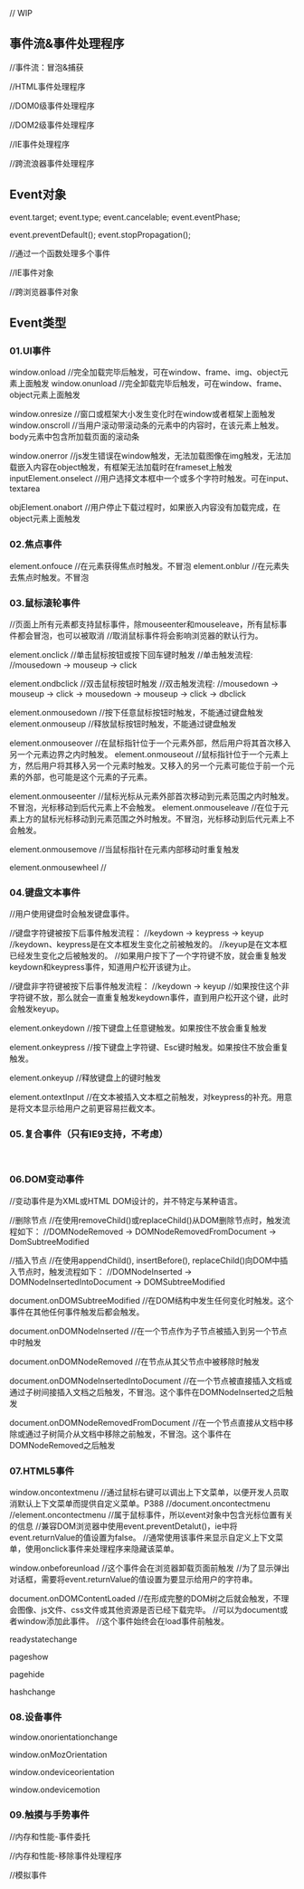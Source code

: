// WIP


## 事件流&事件处理程序

//事件流：冒泡&捕获

//HTML事件处理程序

//DOM0级事件处理程序

//DOM2级事件处理程序

//IE事件处理程序

//跨流浪器事件处理程序



## Event对象

event.target;
event.type;
event.cancelable;
event.eventPhase;

event.preventDefault();
event.stopPropagation();

//通过一个函数处理多个事件

//IE事件对象

//跨浏览器事件对象



## Event类型

### 01.UI事件

window.onload //完全加载完毕后触发，可在window、frame、img、object元素上面触发
window.onunload //完全卸载完毕后触发，可在window、frame、object元素上面触发

window.onresize //窗口或框架大小发生变化时在window或者框架上面触发
window.onscroll //当用户滚动带滚动条的元素中的内容时，在该元素上触发。body元素中包含所加载页面的滚动条

window.onerror //js发生错误在window触发，无法加载图像在img触发，无法加载嵌入内容在object触发，有框架无法加载时在frameset上触发
inputElement.onselect //用户选择文本框中一个或多个字符时触发。可在input、textarea 

objElement.onabort //用户停止下载过程时，如果嵌入内容没有加载完成，在object元素上面触发



### 02.焦点事件

element.onfouce //在元素获得焦点时触发。不冒泡
element.onblur //在元素失去焦点时触发。不冒泡



### 03.鼠标滚轮事件

//页面上所有元素都支持鼠标事件，除mouseenter和mouseleave，所有鼠标事件都会冒泡，也可以被取消
//取消鼠标事件将会影响浏览器的默认行为。


element.onclick //单击鼠标按钮或按下回车键时触发
	//单击触发流程:
	//mousedown -> mouseup -> click 

element.ondbclick //双击鼠标按钮时触发
	//双击触发流程:
	//mousedown -> mouseup -> click -> mousedown -> mouseup -> click -> dbclick

element.onmousedown //按下任意鼠标按钮时触发，不能通过键盘触发
element.onmouseup //释放鼠标按钮时触发，不能通过键盘触发

element.onmouseover //在鼠标指针位于一个元素外部，然后用户将其首次移入另一个元素边界之内时触发。
element.onmouseout //鼠标指针位于一个元素上方，然后用户将其移入另一个元素时触发。又移入的另一个元素可能位于前一个元素的外部，也可能是这个元素的子元素。

element.onmouseenter //鼠标光标从元素外部首次移动到元素范围之内时触发。不冒泡，光标移动到后代元素上不会触发。
element.onmouseleave //在位于元素上方的鼠标光标移动到元素范围之外时触发。不冒泡，光标移动到后代元素上不会触发。

element.onmousemove //当鼠标指针在元素内部移动时重复触发

element.onmousewheel //



### 04.键盘文本事件

//用户使用键盘时会触发键盘事件。

//键盘字符键被按下后事件触发流程：
	//keydown -> keypress -> keyup
	//keydown、keypress是在文本框发生变化之前被触发的。
	//keyup是在文本框已经发生变化之后被触发的。
	//如果用户按下了一个字符键不放，就会重复触发keydown和keypress事件，知道用户松开该键为止。

//键盘非字符键被按下后事件触发流程：
	//keydown -> keyup
	//如果按住这个非字符键不放，那么就会一直重复触发keydown事件，直到用户松开这个键，此时会触发keyup。


element.onkeydown //按下键盘上任意键触发。如果按住不放会重复触发


element.onkeypress //按下键盘上字符键、Esc键时触发。如果按住不放会重复触发。


element.onkeyup //释放键盘上的键时触发


element.ontextInput //在文本被插入文本框之前触发，对keypress的补充。用意是将文本显示给用户之前更容易拦截文本。



### 05.复合事件（只有IE9支持，不考虑）

​	



### 06.DOM变动事件

//变动事件是为XML或HTML DOM设计的，并不特定与某种语言。

//删除节点
	//在使用removeChild()或replaceChild()从DOM删除节点时，触发流程如下：
	//DOMNodeRemoved -> DOMNodeRemovedFromDocument -> DomSubtreeModified

//插入节点
	//在使用appendChild(), insertBefore(), replaceChild()向DOM中插入节点时，触发流程如下：
	//DOMNodeInserted -> DOMNodeInsertedIntoDocument -> DOMSubtreeModified

document.onDOMSubtreeModified //在DOM结构中发生任何变化时触发。这个事件在其他任何事件触发后都会触发。

document.onDOMNodeInserted //在一个节点作为子节点被插入到另一个节点中时触发

document.onDOMNodeRemoved //在节点从其父节点中被移除时触发

document.onDOMNodeInsertedIntoDocument //在一个节点被直接插入文档或通过子树间接插入文档之后触发，不冒泡。这个事件在DOMNodeInserted之后触发

document.onDOMNodeRemovedFromDocument //在一个节点直接从文档中移除或通过子树简介从文档中移除之前触发，不冒泡。这个事件在DOMNodeRemoved之后触发






### 07.HTML5事件



window.oncontextmenu //通过鼠标右键可以调出上下文菜单，以便开发人员取消默认上下文菜单而提供自定义菜单。P388
	//document.oncontectmenu
	//element.oncontectmenu
	//属于鼠标事件，所以event对象中包含光标位置有关的信息
	//兼容DOM浏览器中使用event.preventDetalut()，ie中将event.returnValue的值设置为false。
	//通常使用该事件来显示自定义上下文菜单，使用onclick事件来处理程序来隐藏该菜单。

window.onbeforeunload //这个事件会在浏览器卸载页面前触发
	//为了显示弹出对话框，需要将event.returnValue的值设置为要显示给用户的字符串。


document.onDOMContentLoaded //在形成完整的DOM树之后就会触发，不理会图像、js文件、css文件或其他资源是否已经下载完毕。
	//可以为document或者window添加此事件。
	//这个事件始终会在load事件前触发。
	

readystatechange

pageshow

pagehide

hashchange






### 08.设备事件




window.onorientationchange

window.onMozOrientation

window.ondeviceorientation

window.ondevicemotion






### 09.触摸与手势事件




 //内存和性能-事件委托

 //内存和性能-移除事件处理程序

 //模拟事件